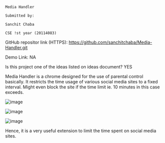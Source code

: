                                                                           Media Handler
                                                                                                                Submitted by:
                                                                                                                Sanchit Chaba
                                                                                                                CSE !st year (20114083)


GitHub repositor link (HTTPS): https://github.com/sanchitchaba/Media-Handler.git

Demo Link: NA

Is this project one of the ideas listed on ideas document?      YES

Media Handler is a chrome designed for the use of parental control basically. It restricts the time usage of various social media sites to a fixed interval. 
Might even block the site if the time limit ie. 10 minutes in this case exceeds.

![image](https://user-images.githubusercontent.com/77199204/112190659-3b38e980-8c2b-11eb-821f-7803b51fcea2.png)

![image](https://user-images.githubusercontent.com/77199204/112190764-5146aa00-8c2b-11eb-92af-a8f3d59d9227.png)

![image](https://user-images.githubusercontent.com/77199204/112190733-49870580-8c2b-11eb-8641-21968755bd71.png)

Hence, it is a very useful extension to limit the time spent on social media sites.


                                                                                
